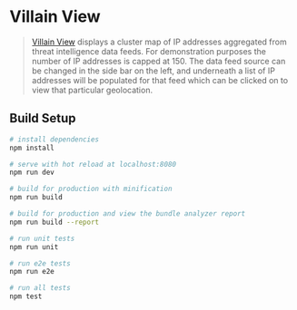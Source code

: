 # Villain View

> [Villain View](https://villainviz-74b9d.firebaseapp.com/#/) displays a cluster map of IP addresses aggregated from threat intelligence data feeds. For demonstration purposes the number of IP addresses is capped at 150. The data feed source can be changed in the side bar on the left, and underneath a list of IP addresses will be populated for that feed which can be clicked on to view that particular geolocation.

## Build Setup

``` bash
# install dependencies
npm install

# serve with hot reload at localhost:8080
npm run dev

# build for production with minification
npm run build

# build for production and view the bundle analyzer report
npm run build --report

# run unit tests
npm run unit

# run e2e tests
npm run e2e

# run all tests
npm test
```
